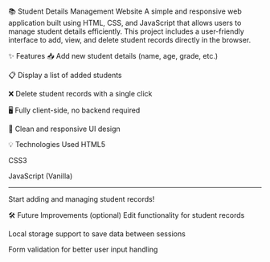 📚 Student Details Management Website
A simple and responsive web application built using HTML, CSS, and JavaScript that allows users to manage student details efficiently. This project includes a user-friendly interface to add, view, and delete student records directly in the browser.

✨ Features
📥 Add new student details (name, age, grade, etc.)

📋 Display a list of added students

❌ Delete student records with a single click

🖥️ Fully client-side, no backend required

🎨 Clean and responsive UI design

💡 Technologies Used
HTML5

CSS3

JavaScript (Vanilla)

----------

Start adding and managing student records!

🛠️ Future Improvements (optional)
Edit functionality for student records

Local storage support to save data between sessions

Form validation for better user input handling

